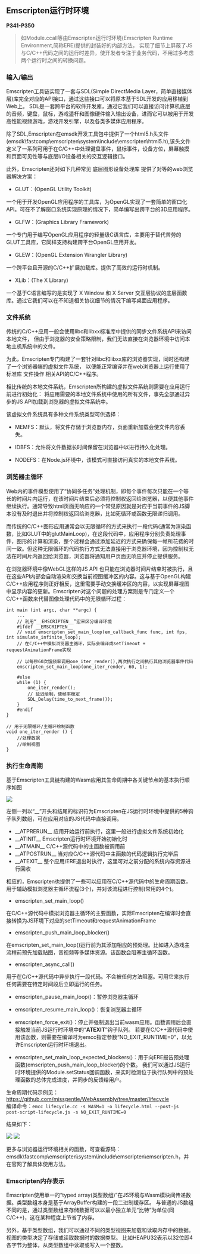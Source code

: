 ## Emscripten运行时环境

**P341-P350**

> 如Module.ccall等由Emscripten运行时环境(Emscripten Runtime Environment,简称ERE)提供的封装好的内部方法，
> 实现了细节上屏蔽了JS与C/C++代码之间的运行时差异，使开发者专注于业务代码，不用过多考虑两个运行时之间的转换问题。    

### 输入/输出    

Emscripten工具链实现了一套与SDL(Simple DirectMedia Layer，简单直接媒体层)库完全对应的API接口，通过这些接口可以将原本基于SDL开发的应用移植到Web上。
SDL是一套跨平台的软件开发库，通过它我们可以直接访问计算机底层的音频，键盘，鼠标，游戏遥杆和图像硬件输入输出设备，进而它可以被用于开发高性能视频游戏，游戏开发引擎，以及各类多媒体应用程序。    

除了SDL,Emscripten在emsdk开发工具包中提供了一个html5.h头文件(emsdk\fastcomp\emscripten\system\include\emscripten\html5.h),该头文件定义了一系列可用于在C/C++中处理键盘事件，鼠标事件，设备方位，屏幕触摸和页面可见性等与底层I/O设备相关的交互逻辑接口。    

此外，Emscripten还对如下几种常见 底层图形设备处理库 提供了对等的web浏览器解决方案：    

- GLUT：(OpenGL Utility Toolkit)    

一个用于开发OpenGL应用程序的工具库，为OpenGL实现了一套简单的窗口化API。可在不了解窗口系统实现原理的情况下，简单编写出跨平台的3D应用程序。    

- GLFW：(Graphics Library Framework)    

一个专门用于编写OpenGL应用程序的轻量级C语言库，主要用于替代苦劳的GLUT工具库，它同样支持构建跨平台OpenGL应用开发。    

- GLEW：(OpenGL Extension Wrangler Library)    

一个跨平台且开源的C/C++扩展加载库。提供了高效的运行时机制。    

- XLib：(The X Library)    

一个基于C语言编写的是实现了 X Window 和 X Server 交互层协议的底层函数库。通过它我们可以在不知道相关协议细节的情况下编写桌面应用程序。    

### 文件系统    

传统的C/C++应用一般会使用libc和libxx标准库中提供的同步文件系统API来访问本地文件，
但由于浏览器的安全策略限制，我们无法直接在浏览器环境中访问本地主机系统中的文件。    

为此，Emscripten专门构建了一套针对libc和libxx库的浏览器实现，同时还构建了一个浏览器端的虚拟文件系统，
以便能正常编译并在web浏览器上运行使用了标准库 文件操作 相关API的C/C++程序。    

相比传统的本地文件系统，Emscripten所构建的虚拟文件系统则需要在应用运行前进行初始化：
将应用需要的本地文件系统中使用的所有文件，事先全部通过异步的JS API加载到浏览器的虚拟文件系统中。    

该虚拟文件系统具有多种文件系统类型可供选择：    

- MEMFS：默认，将文件存储于浏览器内存，页面重新加载会使文件内容丢失。

- IDBFS：允许将文件数据长时间保留在浏览器中以进行持久化处理。

- NODEFS：在Node.js环境中，该模式可直接访问真实的本地文件系统。

### 浏览器主循环    

Web内的事件模型使用了“协同多任务”处理机制，即每个事件每次只能在一个等长的时间片内运行，在该时间片结束后必须将控制权返回给浏览器，以便其他事件继续执行。通常导致html页面无响应的一个常见原因就是对应于当前事件的JS脚本没有及时退出并将控制权返回给浏览器，比如死循环或函数无限递归调用。    

而传统的C/C++图形应用通常会以无限循环的方式来执行一段代码(通常为渲染函数，比如GLUT中的glutMainLoop)，在这段代码中，应用程序分别负责处理事件，图形的计算和渲染，整个过程会通过添加延迟的方式来确保每一帧所花费的时间一致。但这种无限循环的代码执行方式无法直接用于浏览器环境，因为控制权无法在时间片内返回给浏览器，浏览器将通知用户页面无响应并停止提供服务。    

在浏览器环境中像WebGL这样的JS API 也只能在浏览器时间片结束时被执行，且在这些API内部会自动渲染和交换当前视图缓冲区的内容。这与基于OpenGL构建C/C++应用程序则正好相反，这里需要手动交换缓冲区的内容，以实现屏幕视图中显示内容的更新。Emscripten对这个问题的处理方案则是专门定义一个C/C++函数来代替图像处理代码中的无限循环过程：    

```
int main (int argc, char **argc) {
	...
	// 利用“__EMSCRIPTEN__”宏来区分编译环境
	#ifdef __EMSCRIPTEN__
	// void emscripten_set_main_loop(em_callback_func func, int fps, int simulate_infinite_loop);
	// 在C/C++中模拟浏览器主循环，实际会编译成setTimeout + requestAnimationFrame实现
	
	// 以每秒60次饿频率调用one_iter_render(),两次执行之间执行其他浏览器事件代码
	emscripten_set_main_loop(one_iter_render, 60, 1);

	#else
	while (1) {
		one_iter_render();
		// 延迟绘制，使帧率稳定
		SDL_Delay(time_to_next_frame());
	}
	#endif
}

// 用于无限循环/主循环绘制函数
void one_iter_render () {
	//处理数据
	//绘制视图
}
```    

### 执行生命周期    

基于Emscripten工具链构建的Wasm应用其生命周期中各关键节点的基本执行顺序如图    

<img src='../img/wasm-8.png'>    

左侧一列以“__”开头和结尾的标识符为Emscripten在JS运行时环境中提供的5种钩子队列数组，可在应用对应的JS代码中直接调用。    


- \_\_ATPRERUN\_\_ 应用开始运行前执行，这里一般进行虚拟文件系统初始化    
- \_\_ATINIT\_\_ Emscripten运行时环境开始初始化时    
- \_\_ATMAIN\_\_ C/C++源代码中的主函数被调用前    
- \_\_ATPOSTRUN\_\_ 当对应C/C++源代码中主函数的代码逻辑执行完毕后    
- \_\_ATEXIT\_\_ 整个应用/ERE退出时执行，这里可对之前分配的系统内存资源进行回收    


相应的，Emscripten也提供了一些可以应用在C/C++源代码中的生命周期函数，用于辅助模拟浏览器主循环流程(3个)，并对该流程进行控制(常用的4个)。    

- emscripten_set_main_loop()    

在C/C++源代码中模拟浏览器主循环的主要函数，实际Emscripten在编译时会直接转换为JS环境下对应的setTimeout和requestAnimationFrame    

- emscripten_push_main_loop_blocker()    

在emscripten_set_main_loop()运行前为其添加相应的预处理。比如进入游戏主流程前预先加载贴图，音视频等多媒体资源。该函数会阻塞主循环函数。    

- emscripten_async_call()    

用于在C/C++源代码中异步执行一段代码。不会被任何方法阻塞。可用它来执行任何需要在特定时间段后立即运行的任务。    

- emscripten_pause_main_loop()：暂停浏览器主循环    

- emscripten_resume_main_loop()：恢复浏览器主循环    

- emscripten_force_exit()：停止并强制退出当前wasm应用。函数调用后会直接触发当前JS运行时环境中的“__ATEXIT__”钩子队列。
若要在C/C++源代码中使用该函数，则需要在编译时为emcc指定参数“NO_EXIT_RUNTIME=0”，以允许Emscripten运行时环境退出。    

- emscripten_set_main_loop_expected_blockers()：用于向ERE报告预处理函数(emscripten_push_main_loop_blocker)的个数。
我们可以通过JS运行时环境提供的Module.setStatus回调函数，来实时检测位于执行队列中的预处理函数的总体完成进度，并同步的反馈给用户。    

生命周期代码示例见：https://github.com/missgentle/WebAssembly/tree/master/lifecycle    
编译命令：`emcc lifecycle.cc -s WASM=1 -o lifecycle.html --post-js post-script-lifecycle.js -s NO_EXIT_RUNTIME=0`    

结果如下：    

<img src='../img/wasm-9.png'>    
<img src='../img/wasm-10.png'>    

更多与浏览器运行环境相关的函数，可查看源码：emsdk\fastcomp\emscripten\system\include\emscripten\emscripten.h，并在官网了解具体使用方法。    

### Emscripten内存表示    

Emscripten使用单一的“typed array(类型数组)”在JS环境与Wasm模块间传递数据。类型数组本身是基于ArrayBuffer构建的一段二进制缓存区。
与普通的JS数组不同的是，通过类型数组来存储数据可以以最小独立单元“比特”为单位(同C/C++)，这在某种程度上节省了内存。    

另外，基于类型数组，我们可以通过不同的类型视图来加载和读取内存中的数据。视图的类型决定了存储或读取数据时的数据类型。
比如HEAPU32表示以32位即4各字节为整体，从类型数组中读取或写入一个整数。    


